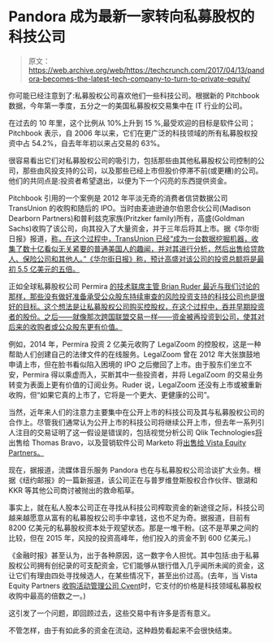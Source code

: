 # Pandora 成为最新一家转向私募股权的科技公司 

> 原文：<https://web.archive.org/web/https://techcrunch.com/2017/04/13/pandora-becomes-the-latest-tech-company-to-turn-to-private-equity/>

你可能已经注意到了:私募股权公司喜欢他们一些科技公司。根据新的 Pitchbook 数据，今年第一季度，五分之一的美国私募股权交易集中在 IT 行业的公司。

在过去的 10 年里，这个比例从 10%上升到 15 %,最受欢迎的目标是软件公司；Pitchbook 表示，自 2006 年以来，它们在更广泛的科技领域的所有私募股权投资中占 54.2%，自去年年初以来占交易的 63%。

很容易看出它们对私募股权公司的吸引力，包括那些由其他私募股权公司控制的公司，那些由风投支持的公司，以及那些已经上市但股价停滞不前(或更糟)的公司。他们的共同点是:投资者希望退出，以便为下一个闪亮的东西提供资金。

Pitchbook 引用的一个案例是 2012 年平淡无奇的消费者信贷数据公司 TransUnion 的收购和随后的 IPO。当时由麦迪逊迪尔伯恩合伙公司(Madison Dearborn Partners)和普利兹克家族(Pritzker family)所有，高盛(Goldman Sachs)收购了该公司，向其投入了大量资金，并于三年后将其上市。据《华尔街日报》报道，[称，在这个过程中，TransUnion 已经“成为一台数据挖掘机器，收集了数十亿看似无关紧要的普通美国人的趣闻，并对其进行分析，然后出售给贷款人、保险公司和其他人。”《华尔街日报》称，预计高盛对该公司的投资总额将是最初 5.5 亿美元的五倍。](https://web.archive.org/web/20230129064643/https://www.wsj.com/articles/how-goldman-sachs-made-more-than-1-billion-with-your-credit-score-1491742835)

正如全球私募股权公司 Permira [的技术联席主管 Brian Ruder 最近与我们讨论的那样，那些没有做好准备承受公众股东持续审查的风险投资支持的科技公司也是很好的目标。这个想法是让私募股权公司购买控股权，在这个过程中，吞并早期投资者的股份。之后——就像那次跨国联盟交易一样——资金被再投资到公司，使其对后来的收购者或公众股东更有价值。](https://web.archive.org/web/20230129064643/https://techcrunch.com/2017/03/16/permiras-brian-ruder-on-private-equitys-attraction-to-tech-and-where-hes-shopping-now/)

例如，2014 年，Permira 投资 2 亿美元收购了 LegalZoom 的控股权，这是一种帮助人们创建自己的法律文件的在线服务。LegalZoom 曾在 2012 年大张旗鼓地申请上市，但在脸书看似陷入困境的 IPO 之后撤回了上市。由于股东们坐立不安，Permira 得以乘虚而入，买断其中一些投资者，并将 LegalZoom 的交易业务转变为表面上更有价值的订阅业务。Ruder 说，LegalZoom 还没有上市或被重新收购，但“如果它真的上市了，它将是一个更大、更健康的公司”。

当然，近年来人们的注意力主要集中在公开上市的科技公司及其与私募股权公司的合作上。尽管我们通常认为公开上市的科技公司将继续公开上市，但去年一系列引人注目的交易证明了这一假设是错误的，包括视觉分析公司 Qlik Technologies[将](https://web.archive.org/web/20230129064643/http://www.businesswire.com/news/home/20160602005740/en/Qlik-Announces-Agreement-Acquired-Thoma-Bravo-30.50)出售给 Thomas Bravo，以及营销软件公司 Marketo 将[出售给 Vista Equity Partners。](https://web.archive.org/web/20230129064643/http://investors.marketo.com/releasedetail.cfm?releaseid=973445)

现在，据报道，流媒体音乐服务 Pandora 也在与私募股权公司洽谈扩大业务。根据《纽约邮报》的一篇新报道，该公司正在与普罗维登斯股权合作伙伴、银湖和 KKR 等其他公司商讨被抛出的救命稻草。

事实上，就在私人股本公司正在寻找从科技公司榨取资金的新途径之际，科技公司越来越愿意从富有的私募股权公司手中拿钱，这也不足为奇。据报道，目前有 8200 亿美元的私募股权资本处于观望状态。那是一堆干粉。(这不是苹果之间的比较，但在 2015 年，风投的投资高峰年，他们投入的资金不到 600 亿美元。)

《金融时报》甚至认为，出于各种原因，这一数字令人担忧。其中包括:由于私募股权公司拥有创纪录的可支配资金，它们能够从银行借入几乎闻所未闻的资金，这让它们有理由四处寻找候选人，在某些情况下，甚至出价过高。(去年，当 Vista Equity Partners [收购活动管理公司 Cvent](https://web.archive.org/web/20230129064643/http://www.cvent.com/en/company/vista-equity-partners-completes-acquisition-of-cvent.shtml)时，它支付的价格是科技领域私募股权收购中最高的倍数之一。)

这引发了一个问题，即回顾过去，这些交易中有许多是否有意义。

不管怎样，由于有如此多的资金在流动，这种趋势看起来不会很快结束。